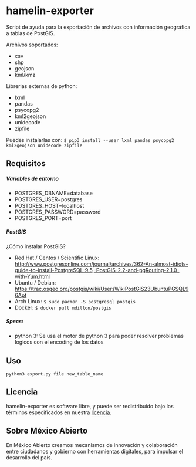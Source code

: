 # hamelin-exporter

Script de ayuda para la exportación de archivos con información geográfica a tablas de PostGIS.

Archivos soportados:
- csv
- shp
- geojson
- kml/kmz

Librerias externas de python:
- lxml
- pandas
- psycopg2
- kml2geojson
- unidecode
- zipfile

Puedes instalarlas con: ```$ pip3 install --user lxml pandas psycopg2 kml2geojson unidecode zipfile```

## Requisitos

##### Variables de entorno
- POSTGRES_DBNAME=database
- POSTGRES_USER=postgres
- POSTGRES_HOST=localhost
- POSTGRES_PASSWORD=password
- POSTGRES_PORT=port

##### PostGIS
¿Cómo instalar PostGIS?
- Red Hat / Centos / Scientific Linux: http://www.postgresonline.com/journal/archives/362-An-almost-idiots-guide-to-install-PostgreSQL-9.5,-PostGIS-2.2-and-pgRouting-2.1.0-with-Yum.html
- Ubuntu / Debian: https://trac.osgeo.org/postgis/wiki/UsersWikiPostGIS23UbuntuPGSQL96Apt
- Arch Linux: ```$ sudo pacman -S postgresql postgis```
- Docker: ```$ docker pull mdillon/postgis```

##### Specs:
- python 3: Se usa el motor de python 3 para poder resolver problemas logicos con el encoding de los datos

## Uso
```python3 export.py file new_table_name```

## Licencia
hamelin-exporter es software libre, y puede ser redistribuido bajo los términos especificados en nuestra [licencia](https://datos.gob.mx/libreusomx).

## Sobre México Abierto
En México Abierto creamos mecanismos de innovación y colaboración entre ciudadanos y gobierno con herramientas digitales, para	impulsar el desarrollo del país.
